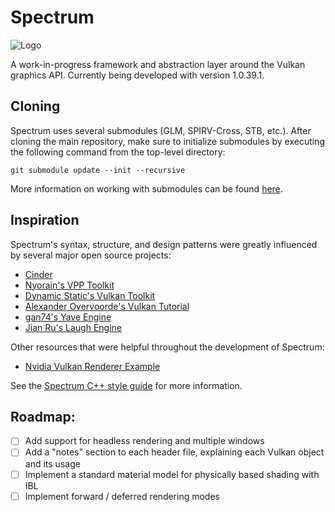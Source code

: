 # Spectrum

![Logo](https://github.com/mwalczyk/VulkanToolkit/blob/master/logo.png)

A work-in-progress framework and abstraction layer around the Vulkan graphics API. Currently being developed with version 1.0.39.1.

## Cloning

Spectrum uses several submodules (GLM, SPIRV-Cross, STB, etc.). After cloning the main
repository, make sure to initialize submodules by executing the following command from the top-level
directory:

`git submodule update --init --recursive`

More information on working with submodules can be found [here](https://github.com/blog/2104-working-with-submodules).

## Inspiration

Spectrum's syntax, structure, and design patterns were greatly influenced by several major
open source projects:

- [Cinder](https://github.com/cinder/Cinder)
- [Nyorain's VPP Toolkit](https://github.com/nyorain/vpp)
- [Dynamic Static's Vulkan Toolkit](https://github.com/DynamicStatic/Dynamic_Static_Graphics)
- [Alexander Overvoorde's Vulkan Tutorial](https://vulkan-tutorial.com/)
- [gan74's Yave Engine](https://github.com/gan74/Yave)
- [Jian Ru's Laugh Engine](https://github.com/jian-ru/laugh_engine)

Other resources that were helpful throughout the development of Spectrum:

- [Nvidia Vulkan Renderer Example](https://github.com/nvpro-samples/gl_vk_chopper)

See the [Spectrum C++ style guide](https://github.com/mwalczyk/spectrum_cpp_style) for more information.

## Roadmap:

- [ ] Add support for headless rendering and multiple windows
- [ ] Add a "notes" section to each header file, explaining each Vulkan object and its usage
- [ ] Implement a standard material model for physically based shading with IBL
- [ ] Implement forward / deferred rendering modes
